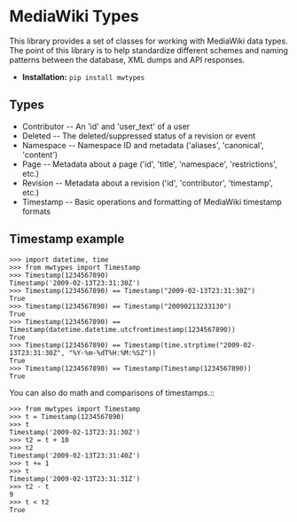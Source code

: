 # MediaWiki Types

This library provides a set of classes for working with MediaWiki data types.  
The point of this library is to help standardize different schemes and naming
patterns between the database, XML dumps and API responses.  

* **Installation:** ``pip install mwtypes``

## Types

* Contributor -- An 'id' and 'user_text' of a user
* Deleted -- The deleted/suppressed status of a revision or event
* Namespace -- Namespace ID and metadata ('aliases', 'canonical', 'content')
* Page -- Metadata about a page ('id', 'title', 'namespace', 'restrictions', etc.)
* Revision -- Metadata about a revision ('id', 'contributor', 'timestamp', etc.)
* Timestamp -- Basic operations and formatting of MediaWiki timestamp formats

## Timestamp example

    >>> import datetime, time
    >>> from mwtypes import Timestamp
    >>> Timestamp(1234567890)
    Timestamp('2009-02-13T23:31:30Z')
    >>> Timestamp(1234567890) == Timestamp("2009-02-13T23:31:30Z")
    True
    >>> Timestamp(1234567890) == Timestamp("20090213233130")
    True
    >>> Timestamp(1234567890) == Timestamp(datetime.datetime.utcfromtimestamp(1234567890))
    True
    >>> Timestamp(1234567890) == Timestamp(time.strptime("2009-02-13T23:31:30Z", "%Y-%m-%dT%H:%M:%SZ"))
    True
    >>> Timestamp(1234567890) == Timestamp(Timestamp(1234567890))
    True

You can also do math and comparisons of timestamps.::

    >>> from mwtypes import Timestamp
    >>> t = Timestamp(1234567890)
    >>> t
    Timestamp('2009-02-13T23:31:30Z')
    >>> t2 = t + 10
    >>> t2
    Timestamp('2009-02-13T23:31:40Z')
    >>> t += 1
    >>> t
    Timestamp('2009-02-13T23:31:31Z')
    >>> t2 - t
    9
    >>> t < t2
    True
